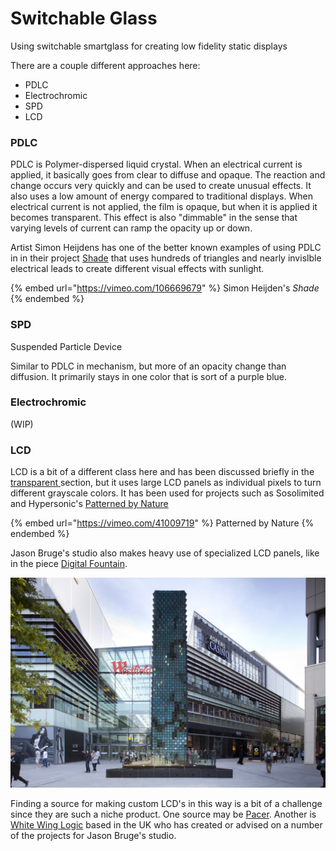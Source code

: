 # Switchable Glass

Using switchable smartglass for creating low fidelity static displays

There are a couple different approaches here:

* PDLC
* Electrochromic
* SPD
* LCD

### PDLC

PDLC is Polymer-dispersed liquid crystal. When an electrical current is applied, it basically goes from clear to diffuse and opaque. The reaction and change occurs very quickly and can be used to create unusual effects. It also uses a low amount of energy compared to traditional displays. When electrical current is not applied, the film is opaque, but when it is applied it becomes transparent. This effect is also "dimmable" in the sense that varying levels of current can ramp the opacity up or down.

Artist Simon Heijdens has one of the better known examples of using PDLC in  in their project [Shade](http://www.simonheijdens.com/indexbig.php?type=project\&name=Shade) that uses hundreds of triangles and nearly invislble electrical leads to create different visual effects with sunlight.

{% embed url="https://vimeo.com/106669679" %}
Simon Heijden's _Shade_
{% endembed %}



### SPD

Suspended Particle Device

Similar to PDLC in mechanism, but more of an opacity change than diffusion. It primarily stays in one color that is sort of a purple blue.

### Electrochromic

(WIP)

### LCD

LCD is a bit of a different class here and has been discussed briefly in the [transparent ](../displays/transparent.md)section, but it uses large LCD panels as individual pixels to turn different grayscale colors. It has been used for projects such as Sosolimited and Hypersonic's [Patterned by Nature](https://www.hypersonic.cc/art#/patterned-by-nature/)&#x20;

{% embed url="https://vimeo.com/41009719" %}
Patterned by Nature
{% endembed %}

Jason Bruge's studio also makes heavy use of specialized LCD panels, like in the piece [Digital Fountain](https://www.jasonbruges.com/digital-fountain/).

![Jason Bruges Studio Digital Fountain ](../.gitbook/assets/image-asset.jpeg)

Finding a source for making custom LCD's in this way is a bit of a challenge since they are such a niche product. One source may be [Pacer](https://www.pacer-usa.com/displays/mono-lcd-displays/custom-lcd-lcm/). Another is [White Wing Logic](http://whitewing.co.uk) based in the UK who has created or advised on a number of the projects for Jason Bruge's studio.
